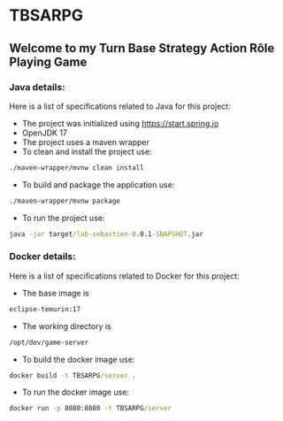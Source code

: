 # TBSARPG
## Welcome to my Turn Base Strategy Action Rôle Playing Game
### Java details:
Here is a list of specifications related to Java for this project:
* The project was initialized using https://start.spring.io
* OpenJDK 17
* The project uses a maven wrapper
* To clean and install the project use:
```cmd
./maven-wrapper/mvnw clean install
```
* To build and package the application use:
```cmd
./maven-wrapper/mvnw package
```
* To run the project use:
```cmd 
java -jar target/lab-sebastien-0.0.1-SNAPSHOT.jar
```

### Docker details:
Here is a list of specifications related to Docker for this project:
* The base image is
```cmd 
eclipse-temurin:17
```
* The working directory is
```cmd 
/opt/dev/game-server
```
* To build the docker image use:
```cmd 
docker build -t TBSARPG/server .
```
* To run the docker image use:
```cmd 
docker run -p 8080:8080 -t TBSARPG/server
```